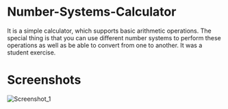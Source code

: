 # Number-Systems-Calculator
It is a simple calculator, which supports basic arithmetic operations. The special thing is that you can use different number systems to perform these operations as well as be able to convert from one to another. It was a student exercise.

# Screenshots
![Screenshot_1](https://user-images.githubusercontent.com/83656997/145788919-e142d66c-5f74-4ace-97ef-02bca7d99f55.png)
